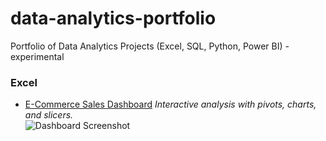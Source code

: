 # data-analytics-portfolio
Portfolio of Data Analytics Projects (Excel, SQL, Python, Power BI) - experimental

### Excel
- [E-Commerce Sales Dashboard](ecommerce_sales_dashboard_excercise.xlsx)
  *Interactive analysis with pivots, charts, and slicers.*  
  ![Dashboard Screenshot](dashboard.png)
